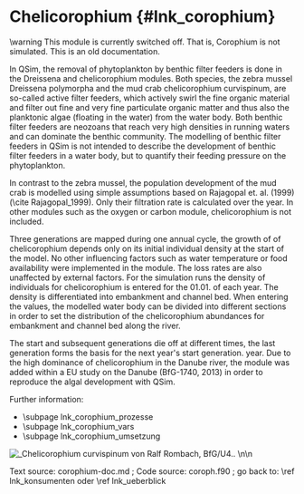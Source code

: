 Chelicorophium {#lnk_corophium}
==============

\warning This module is currently switched off. That is, Corophium is not 
simulated. This is an old documentation.

In QSim, the removal of phytoplankton by benthic filter feeders is done in the 
Dreissena and chelicorophium modules. Both species, the zebra mussel 
Dreissena polymorpha and the mud crab chelicorophium curvispinum, are so-called 
active filter feeders, which actively swirl the fine organic material 
and filter out fine and very fine particulate organic matter and thus also the 
planktonic algae (floating in the water) from the water body. 
Both benthic filter feeders are neozoans that reach very high densities in 
running waters and can dominate the benthic community. The 
modelling of benthic filter feeders in QSim is not intended to describe the 
development of benthic filter feeders in a water body, but to quantify their 
feeding pressure on the phytoplankton.

In contrast to the zebra mussel, the population development of the 
mud crab is modelled using simple assumptions based on Rajagopal et. 
al. (1999) (\cite Rajagopal_1999). Only their filtration rate is 
calculated over the year. In other modules such as the oxygen 
or carbon module, chelicorophium is not included.

Three generations are mapped during one annual cycle, the growth of 
of chelicorophium depends only on its initial individual density at the start 
of the model. No other influencing factors such as water temperature or food 
availability were implemented in the module. The loss rates are also 
unaffected by external factors. For the simulation runs 
the density of individuals for chelicorophium is entered for the 01.01. of 
each year. The density is differentiated into embankment and channel bed. 
When entering the values, the modelled water body can be divided into different 
sections in order to set the distribution of the chelicorophium abundances for 
embankment and channel bed along the river.

The start and subsequent generations die off at different times, 
the last generation forms the basis for the next year's start generation. 
year. Due to the high dominance of chelicorophium in the Danube river, the 
module was added within a EU study on the Danube (BfG-1740, 2013) in order to 
reproduce the algal development with QSim.

Further information:
- \subpage lnk_corophium_prozesse
- \subpage lnk_corophium_vars
- \subpage lnk_corophium_umsetzung


![_Chelicorophium curvispinum von Ralf Rombach, BfG/U4..](img/Corophium_curvispinum_10_RalfRombach_BfGU4.jpg)
\n\n


Text source: corophium-doc.md ; Code source: coroph.f90 ; 
go back to: \ref lnk_konsumenten oder \ref lnk_ueberblick
